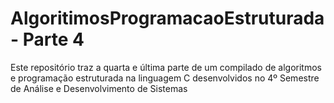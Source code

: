 # AlgoritimosProgramacaoEstruturada- Parte 4

Este repositório traz a quarta e última parte de um compilado de algoritmos e programação estruturada na linguagem C desenvolvidos no 4º Semestre de Análise e Desenvolvimento de Sistemas

